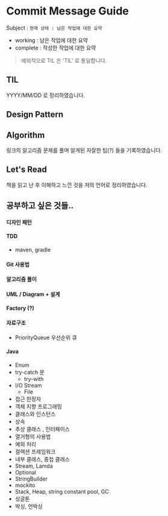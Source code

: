 # Commit Message Guide
Subject : `현재 상태 : 남은 작업에 대한 요약`

- working : 남은 작업에 대한 요약
- complete : 작성한 작업에 대한 요약

> 예외적으로 TIL 은 'TIL' 로 통일합니다.

## TIL 
YYYY/MM/DD 로 정리하였습니다.

## Design Pattern 

## Algorithm 
링크의 알고리즘 문제를 풀며 알게된 자잘한 팁(?) 들을 기록하였습니다.

## Let's Read 
책을 읽고 난 후 이해하고 느낀 것을 저의 언어로 정리하였습니다.

## 공부하고 싶은 것들..

#### 디자인 패턴
#### TDD
- maven, gradle
#### Git 사용법
#### 알고리즘 풀이
#### UML / Diagram + 설계
#### Factory (?)
#### 자료구조
- PriorityQueue 우선순위 큐
#### Java
- Enum
- try-catch 문
	- try-with
-  I/O Stream
	- File
- 접근 한정자  
- 객체 지향 프로그래밍  
- 클래스와 인스턴스  
- 상속  
- 추상 클래스 , 인터페이스  
- 열거형의 사용법  
- 예외 처리  
- 컬렉션 프레임워크  
- 내부 클래스, 중첩 클래스
- Stream, Lamda
- Optional  
- StringBuilder
- mockito
- Stack, Heap, string constant pool, GC
- 싱글톤
- 박싱, 언박싱
